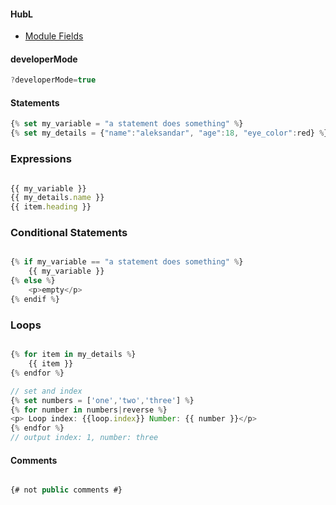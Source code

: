 #### HubL 
- [Module Fields](https://developers.hubspot.com/docs/cms/building-blocks/module-theme-fields)


#### developerMode
```js
?developerMode=true
```

#### Statements

```js
{% set my_variable = "a statement does something" %}
{% set my_details = {"name":"aleksandar", "age":18, "eye_color":red} %}
```

### Expressions

```js

{{ my_variable }}
{{ my_details.name }}
{{ item.heading }}

```    

### Conditional Statements

```js

{% if my_variable == "a statement does something" %}
    {{ my_variable }}
{% else %}
    <p>empty</p>
{% endif %}

```

### Loops

```js

{% for item in my_details %}
    {{ item }}
{% endfor %}

// set and index
{% set numbers = ['one','two','three'] %}
{% for number in numbers|reverse %}
<p> Loop index: {{loop.index}} Number: {{ number }}</p>
{% endfor %}
// output index: 1, number: three

```



#### Comments

```js

{# not public comments #}

```